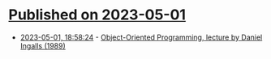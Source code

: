 # [Published on 2023-05-01](index.md)

* [2023-05-01, 18:58:24](https://lobste.rs/s/wwuaiw/object_oriented_programming_lecture_by) - [Object-Oriented Programming, lecture by Daniel Ingalls (1989)](https://www.youtube.com/watch?v=Ao9W93OxQ7U)
